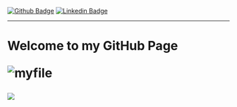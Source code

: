 <div> 
   
   
 </div>
  


[![Github Badge](https://img.shields.io/badge/-Github-FFE4C4?style=quare&labelColor=FFE4C4&logo=Github&logoColor=white&link=link)](https://github.com/kubrakll) 
[![Linkedin Badge](https://img.shields.io/badge/-Linkedin-DCDCDC?style=flat-quare&labelColor=DCDCDC&logo=linkedin&logoColor=white&link=link)](https://www.linkedin.com/in/kübra-kiliç/)
<hr>




<h1 hizalama="merkez">
  Welcome to my GitHub Page
  

![myfile](https://www.google.com/url?sa=i&url=https%3A%2F%2Fgiphy.com%2Fexplore%2Fsoftware-as-service&psig=AOvVaw0fD5J5D9tKoxyPgktyckVH&ust=1663836166921000&source=images&cd=vfe&ved=0CAkQjRxqFwoTCLDpoPC-pfoCFQAAAAAdAAAAABAN](https://www.google.com/url?sa=i&url=https%3A%2F%2Fgiphy.com%2Fgifs%2Ftransparent-ECV3mB2VoAg608e429&psig=AOvVaw0fD5J5D9tKoxyPgktyckVH&ust=1663836166921000&source=images&cd=vfe&ved=0CAkQjRxqFwoTCLDpoPC-pfoCFQAAAAAdAAAAABAc))


<a href="https://github.com/nslhnatasvr/github-profile-views-counter">
    <img src="https://komarev.com/ghpvc/?username=kubrakll">
</a>
